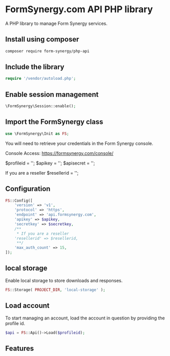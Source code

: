 # FormSynergy.com API PHP library

A PHP library to manage Form Synergy services.

## Install using composer
```bash
composer require form-synergy/php-api
```

## Include the library
```php
require '/vendor/autoload.php';
```

##  Enable session management
```PHP
\FormSynergy\Session::enable();
```

## Import the FormSynergy class
```PHP
use \FormSynergy\Init as FS;
```

You will need to retrieve your credentials in the Form Synergy console.

Console Access: https://formsynergy.com/console/

$profileid = '';
$apikey = '';
$apisecret = '';

If you are a reseller
$resellerid = '';




## Configuration
```PHP
FS::Config([
    'version' => 'v1',
    'protocol' => 'https',
    'endpoint' => 'api.formsynergy.com',
    'apikey' => $apikey,
    'secretkey' => $secretkey,
    /**
     * If you are a reseller
    'resellerid' => $resellerid,
     **/
    'max_auth_count' => 15,
]);
```

## local storage
Enable local storage to store downloads and responses. 
```PHP
FS::Storage( PROJECT_DIR, 'local-storage' );
```

## Load account
To start managing an account, load the account in question by providing the profile id.
```PHP
$api = FS::Api()->Load($profileid);
```
## Features
 
